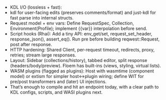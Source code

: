 * KDL I/O (lossless + fast):
* kdl for user-facing edits (preserves comments/format) and just-kdl for fast parse into internal structs. 
* Request model + env vars: Define RequestSpec, Collection, Environment(Profile); implement {{var}} interpolation before send.
* Script hooks (Rhai): Add a tiny API: env_get/set, request_set_header, response_json(), assert_eq(). Run pre before building reqwest::Request, post after response. 
* HTTP hardening: Shared Client, per-request timeout, redirects, proxy, retries; stream large responses.
* Layout: Sidebar (collections/history), tabbed editor, split response (headers/body/preview). Floem has built-ins (views, styling, virtual lists). 
* WASM plugins (flagged as plugins): Host with wasmtime (component model) or extism for simpler host↔plugin wiring; define WIT for pre/post transformers and (later) UI injections. 
* That’s enough to compile and hit an endpoint today, with a clear path to KDL configs, scripts, and WASI plugins next.
